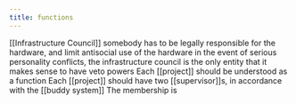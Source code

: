 ```yaml
---
title: functions
---
```


[[Infrastructure Council]]
somebody has to be legally responsible for the hardware, and limit antisocial use of the hardware
in the event of serious personality conflicts, the infrastructure council is the only entity that it makes sense to have veto powers
Each [[project]] should be understood as a function
Each [[project]] should have two [[supervisor]]s, in accordance with the [[buddy system]]
The membership is